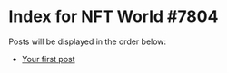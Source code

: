 # Index for NFT World #7804
Posts will be displayed in the order below:

- [Your first post](./001-first.md)

